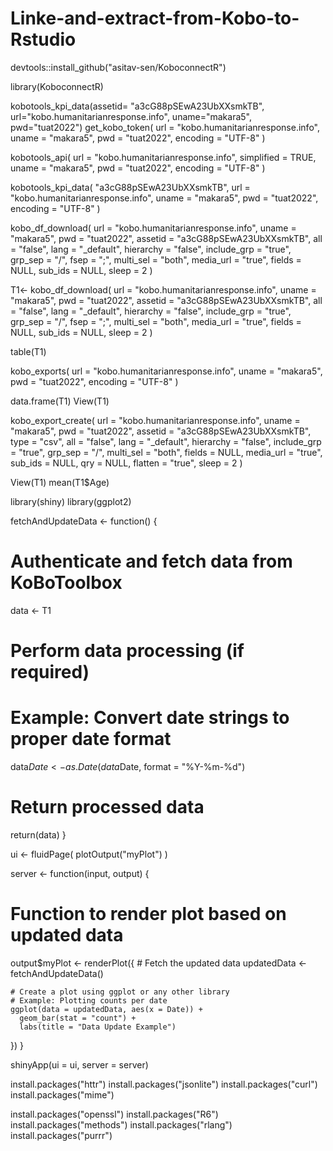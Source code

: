 # Linke-and-extract-from-Kobo-to-Rstudio


devtools::install_github("asitav-sen/KoboconnectR")

library(KoboconnectR)

kobotools_kpi_data(assetid= "a3cG88pSEwA23UbXXsmkTB", url="kobo.humanitarianresponse.info", uname="makara5", pwd="tuat2022")
get_kobo_token(
  url = "kobo.humanitarianresponse.info",
  uname = "makara5",
  pwd = "tuat2022",
  encoding = "UTF-8"
)

kobotools_api(
  url = "kobo.humanitarianresponse.info",
  simplified = TRUE,
  uname = "makara5",
  pwd = "tuat2022",
  encoding = "UTF-8"
)

kobotools_kpi_data(
  "a3cG88pSEwA23UbXXsmkTB",
  url = "kobo.humanitarianresponse.info",
  uname = "makara5",
  pwd = "tuat2022",
  encoding = "UTF-8"
)

kobo_df_download(
  url = "kobo.humanitarianresponse.info",
  uname = "makara5",
  pwd = "tuat2022",
  assetid = "a3cG88pSEwA23UbXXsmkTB",
  all = "false",
  lang = "_default",
  hierarchy = "false",
  include_grp = "true",
  grp_sep = "/",
  fsep = ";",
  multi_sel = "both",
  media_url = "true",
  fields = NULL,
  sub_ids = NULL,
  sleep = 2
)

T1<- kobo_df_download(
  url = "kobo.humanitarianresponse.info",
  uname = "makara5",
  pwd = "tuat2022",
  assetid = "a3cG88pSEwA23UbXXsmkTB",
  all = "false",
  lang = "_default",
  hierarchy = "false",
  include_grp = "true",
  grp_sep = "/",
  fsep = ";",
  multi_sel = "both",
  media_url = "true",
  fields = NULL,
  sub_ids = NULL,
  sleep = 2
)

table(T1)

kobo_exports(
  url = "kobo.humanitarianresponse.info",
  uname = "makara5",
  pwd = "tuat2022",
  encoding = "UTF-8"
)

data.frame(T1)
View(T1)

kobo_export_create(
  url = "kobo.humanitarianresponse.info",
  uname = "makara5",
  pwd = "tuat2022",
  assetid = "a3cG88pSEwA23UbXXsmkTB",
  type = "csv",
  all = "false",
  lang = "_default",
  hierarchy = "false",
  include_grp = "true",
  grp_sep = "/",
  multi_sel = "both",
  fields = NULL,
  media_url = "true",
  sub_ids = NULL,
  qry = NULL,
  flatten = "true",
  sleep = 2
)

View(T1)
mean(T1$Age)

library(shiny)
library(ggplot2)

fetchAndUpdateData <- function() {
  # Authenticate and fetch data from KoBoToolbox
  data <- T1
  
  # Perform data processing (if required)
  # Example: Convert date strings to proper date format
  data$Date <- as.Date(data$Date, format = "%Y-%m-%d")
  
  # Return processed data
  return(data)
}

ui <- fluidPage(
  plotOutput("myPlot")
)

server <- function(input, output) {
  # Function to render plot based on updated data
  output$myPlot <- renderPlot({
    # Fetch the updated data
    updatedData <- fetchAndUpdateData()
    
    # Create a plot using ggplot or any other library
    # Example: Plotting counts per date
    ggplot(data = updatedData, aes(x = Date)) +
      geom_bar(stat = "count") +
      labs(title = "Data Update Example")
  })
}

shinyApp(ui = ui, server = server)



install.packages("httr")
install.packages("jsonlite")
install.packages("curl")
install.packages("mime")

install.packages("openssl")
install.packages("R6")
install.packages("methods")
install.packages("rlang")
install.packages("purrr")


















